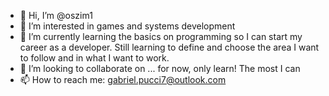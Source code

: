 - 👋 Hi, I’m @oszim1
- 👀 I’m interested in games and systems development
- 🌱 I’m currently learning the basics on programming so I can start my career as a developer. Still learning to define and choose the area I want to follow and in what I want to work.
- 💞️ I’m looking to collaborate on ... for now, only learn! The most I can
- 📫 How to reach me: gabriel.pucci7@outlook.com

<!---
oszim1/oszim1 is a ✨ special ✨ repository because its `README.md` (this file) appears on your GitHub profile.
You can click the Preview link to take a look at your changes.
--->
